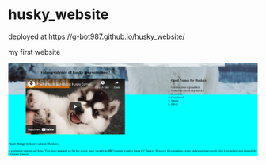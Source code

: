 # husky_website
deployed at https://g-bot987.github.io/husky_website/

my first website

![](./img/huskysitescreenshot.PNG)
